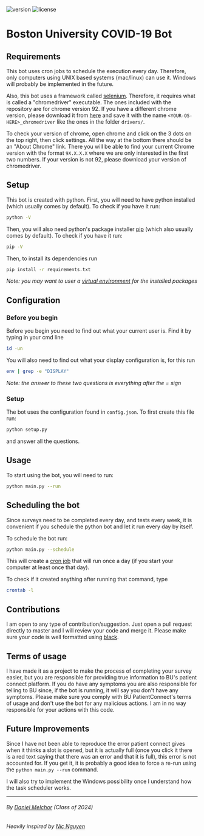 ![version](https://img.shields.io/badge/version-2.0.1-blue)
![license](https://img.shields.io/badge/license-MIT-green)

# **Boston University COVID-19 Bot**

## **Requirements**

This bot uses cron jobs to schedule the execution every day. Therefore, only computers using UNIX based systems (mac/linux) can use it. Windows will probably be implemented in the future.

Also, this bot uses a framework called [selenium](https://selenium-python.readthedocs.io/). Therefore, it requires what is called a "chromedriver" executable. The ones included with the repository are for chrome version 92. If you have a different chrome version, please download it from [here](https://chromedriver.chromium.org/downloads) and save it with the name `<YOUR-OS-HERE>_chromedriver` like the ones in the folder `drivers/`.

To check your version of chrome, open chrome and click on the 3 dots on the top right, then click settings. All the way at the bottom there should be an "About Chrome" link. There you will be able to find your current Chrome version with the format `9X.X.X.X` where we are only interested in the first two numbers. If your version is not 92, please download your version of chromedriver.

## **Setup**

This bot is created with python. First, you will need to have python installed (which usually comes by default). To check if you have it run:

```bash
python -V
```

Then, you will also need python's package installer [pip](https://pypi.org/project/pip/) (which also usually comes by default). To check if you have it run:

```bash
pip -V
```

Then, to install its dependencies run

```bash
pip install -r requirements.txt
```

_Note: you may want to user a [virtual environment](https://packaging.python.org/guides/installing-using-pip-and-virtual-environments/) for the installed packages_

## **Configuration**

### Before you begin

Before you begin you need to find out what your current user is. Find it by typing in your cmd line

```bash
id -un
```

You will also need to find out what your display configuration is, for this run

```bash
env | grep -e "DISPLAY"
```

_Note: the answer to these two questions is everything after the = sign_

### Setup

The bot uses the configuration found in `config.json`. To first create this file run:

```bash
python setup.py
```

and answer all the questions.

## **Usage**

To start using the bot, you will need to run:

```bash
python main.py --run
```

## **Scheduling the bot**

Since surveys need to be completed every day, and tests every week, it is convenient if you schedule the python bot and let it run every day by itself.

To schedule the bot run:

```bash
python main.py --schedule
```

This will create a [cron job](https://en.wikipedia.org/wiki/Cron) that will run once a day (if you start your computer at least once that day).

To check if it created anything after running that command, type

```bash
crontab -l
```

## **Contributions**

I am open to any type of contribution/suggestion. Just open a pull request directly to master and I will review your code and merge it. Please make sure your code is well formatted using [black](https://github.com/psf/black).

## **Terms of usage**

I have made it as a project to make the process of completing your survey easier, but you are responsible for providing true information to BU's patient connect platform. If you do have any symptoms you are also responsible for telling to BU since, if the bot is running, it will say you don't have any symptoms. Please make sure you comply with BU PatientConnect's terms of usage and don't use the bot for any malicious actions. I am in no way responsible for your actions with this code.

## **Future Improvements**

Since I have not been able to reproduce the error patient connect gives when it thinks a slot is opened, but it is actually full (once you click it there is a red text saying that there was an error and that it is full), this error is not accounted for. If you get it, it is probably a good idea to force a re-run using the `python main.py --run` command.

I will also try to implement the Windows possibility once I understand how the task scheduler works.

---

###### By [Daniel Melchor](https://danielmelchor.com) (Class of 2024)

###### Heavily inspired by [Nic Nguyen](https://github.com/nico22nguyen)
